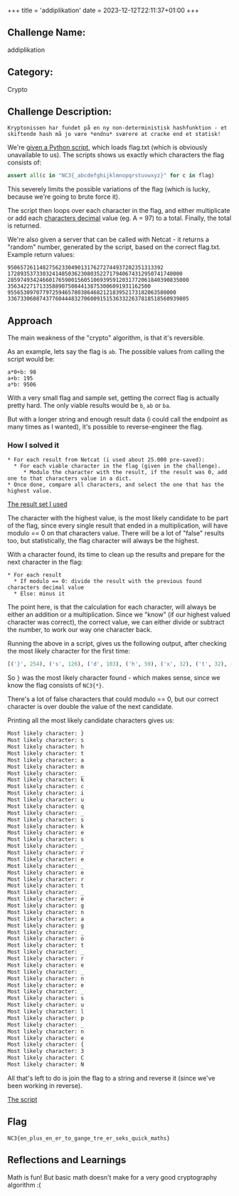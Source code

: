 +++
title = 'addiplikation'
date = 2023-12-12T22:11:37+01:00
+++

## Challenge Name:

addiplikation

## Category:

Crypto

## Challenge Description:

```text
Kryptonissen har fundet på en ny non-deterministisk hashfunktion - et skiftende hash må jo være *endnu* sværere at cracke end et statisk!
```

We're [given a Python script](scripts/addiplikation.py), which loads flag.txt (which is obviously unavailable to us). The scripts shows us exactly which characters the flag consists of:

```python
assert all(c in "NC3{_abcdefghijklmnopqrstuvwxyz}" for c in flag)
```

This severely limits the possible variations of the flag (which is lucky, because we're going to brute force it).

The script then loops over each character in the flag, and either multiplicate or add each [characters decimal](https://en.wikipedia.org/wiki/ASCII#Printable_characters) value (eg. A = 97) to a total.
Finally, the total is returned.

We're also given a server that can be called with Netcat - it returns a "random" number, generated by the script, based on the correct flag.txt.
Example return values:

```text
9506572611482756233049013176272744937202351313392
1728935373303241485036230803522717940674312950741740000
285974934246601765900156051069395912031772061840390835000
356342271713358890750844138753006091931162500
95565309707797259465780386468212183952173182063580000
336733060874377604448327060091515363322637818518560939805
```

## Approach

The main weakness of the "crypto" algorithm, is that it's reversible.

As an example, lets say the flag is `ab`.
The possible values from calling the script would be:

```text
a*0+b: 98
a+b: 195
a*b: 9506
```

With a very small flag and sample set, getting the correct flag is actually pretty hard. The only viable results would be `b`, `ab` or `ba`.

But with a longer string and enough result data (i could call the endpoint as many times as I wanted), it's possible to reverse-engineer the flag.

### How I solved it

```
* For each result from Netcat (i used about 25.000 pre-saved):
  * For each viable character in the flag (given in the challenge).
     * Modulo the character with the result, if the result was 0, add one to that characters value in a dict.
* Once done, compare all characters, and select the one that has the highest value.
```

[The result set I used](scripts/addiplikation_results.txt)

The character with the highest value, is the most likely candidate to be part of the flag, since every single result that ended in a multiplication, will have modulo == 0 on that characters value.
There will be a lot of "false" results too, but statistically, the flag character will always be the highest.

With a character found, its time to clean up the results and prepare for the next character in the flag:

```
* For each result
  * If modulo == 0: divide the result with the previous found characters decimal value
  * Else: minus it
```

The point here, is that the calculation for each character, will always be either an addition or a multiplication. Since we "know" (if our highest valued character was correct), the correct value, we can either divide or subtract the number, to work our way one character back.

Running the above in a script, gives us the following output, after checking the most likely character for the first time:

```python
[('}', 254), ('s', 126), ('d', 103), ('h', 59), ('x', 32), ('t', 32), ('i', 22), ('_', 21), ('a', 19), ('N', 17), ('p', 16), ('n', 14), ('m', 14), ('C', 12), ('b', 10), ('u', 7), ('3', 6), ('r', 6), ('j', 6), ('q', 6), ('c', 6), ('y', 5), ('k', 5), ('g', 4), ('z', 4), ('e', 4), ('v', 4), ('f', 3), ('l', 3), ('w', 3), ('{', 2), ('o', 1)]
```

So `}` was the most likely character found - which makes sense, since we know the flag consists of `NC3{*}`.

There's a lot of false characters that could modulo == 0, but our correct character is over double the value of the next candidate.

Printing all the most likely candidate characters gives us:

```bash
Most likely character: }
Most likely character: s
Most likely character: h
Most likely character: t
Most likely character: a
Most likely character: m
Most likely character: _
Most likely character: k
Most likely character: c
Most likely character: i
Most likely character: u
Most likely character: q
Most likely character: _
Most likely character: s
Most likely character: k
Most likely character: e
Most likely character: s
Most likely character: _
Most likely character: r
Most likely character: e
Most likely character: _
Most likely character: e
Most likely character: r
Most likely character: t
Most likely character: _
Most likely character: e
Most likely character: g
Most likely character: n
Most likely character: a
Most likely character: g
Most likely character: _
Most likely character: o
Most likely character: t
Most likely character: _
Most likely character: r
Most likely character: e
Most likely character: _
Most likely character: n
Most likely character: e
Most likely character: _
Most likely character: s
Most likely character: u
Most likely character: l
Most likely character: p
Most likely character: _
Most likely character: n
Most likely character: e
Most likely character: {
Most likely character: 3
Most likely character: C
Most likely character: N
```

All that's left to do is join the flag to a string and reverse it (since we've been working in reverse).

[The script](scripts/addiplikation_reverse.py)

## Flag

```text
NC3{en_plus_en_er_to_gange_tre_er_seks_quick_maths}
```

## Reflections and Learnings

Math is fun! But basic math doesn't make for a very good cryptography algorithm :(
